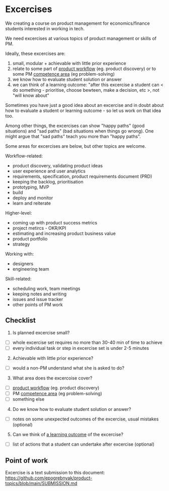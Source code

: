 Excercises
==========

We creating a course on product management for economics/finance students 
interested in working in tech.

We need excercises at various topics of product management or skills of PM.

Ideally, these excercises are:

1. small, modular + achievable with little prior experience
2. relate to some part of [product workflow](TOPICS.md#workflow) (eg. product discovery) or to some PM [competence area](https://github.com/epogrebnyak/product-topics/blob/main/TOPICS.md#comptences) (eg problem-solving)
3. we know how to evaluate student solution or answer
4. we can think of a learning outcome: "after this excercise a student can \< do something - prioritise, choose bewteen, make a decision, etc \>, not "will know about"  

Sometimes you have just a good idea about an excercise and 
in doubt about how to evaluate a student or learning outcome - so let us 
work on that idea too.

Among other things, the excercises can show "happy paths" (good situations) 
and "sad paths" (bad situations when things go wrong). One might argue that
"sad paths" teach you more than "happy paths". 

Some areas for excercises are below, but other topics are welcome.

Workflow-related:

- product discovery, validating product ideas
- user experience and user analytics
- requirements, specification, product requirements document (PRD)
- keeping the backlog, prioritisation 
- prototyping, MVP
- build
- deploy and monitor 
- learn and reiterate

Higher-level:

- coming up with product success metrics
- project metircs - OKR/KPI 
- estimating and increasing product business value
- product portfolio 
- strategy

Working with:

- designers 
- engineering team

Skill-related:

- scheduling work, team meetings
- keeping notes and writing
- issues and issue tracker
- other points of PM work

## Checklist

1. Is planned excercise small?
  - [ ] whole excercise set requires no more than 30-40 min of time to achieve
  - [ ] every individual task or step in excercise set is under 2-5 minutes 
2. Achievable with little prior experience?
  - [ ] would a non-PM understand what she is asked to do? 
3. What area does the excercoise cover?
 - [ ] [product workflow](TOPICS.md#workflow) (eg. product discovery) 
 - [ ] PM [competence area](https://github.com/epogrebnyak/product-topics/blob/main/TOPICS.md#comptences) (eg problem-solving)
 - [ ] something else 
4. Do we know how to evaluate student solution or answer?
 - [ ] notes on some unexpected outcomes of the excercise, usual mistakes (optional) 
5. Can we think of [a learning outcome](https://twitter.com/RobertTalbert/status/1412448702552231936) of the excercise? 
 - [ ] list of actions that a student can undertake after excercise (optional)

## Point of work

Excercise is a text submission to this document: <https://github.com/epogrebnyak/product-topics/blob/main/SUBMISSION.md>

